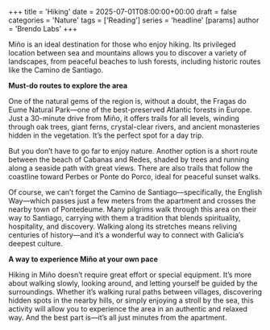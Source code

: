 +++
title = 'Hiking'
date = 2025-07-01T08:00:00+00:00
draft = false
categories = 'Nature'
tags = ['Reading']
series = 'headline'
[params]
  author = 'Brendo Labs'
+++

Miño is an ideal destination for those who enjoy hiking. Its privileged location between sea and mountains allows you to discover a variety of landscapes, from peaceful beaches to lush forests, including historic routes like the Camino de Santiago.

<!--more-->

<b>Must-do routes to explore the area</b>

One of the natural gems of the region is, without a doubt, the Fragas do Eume Natural Park—one of the best-preserved Atlantic forests in Europe. Just a 30-minute drive from Miño, it offers trails for all levels, winding through oak trees, giant ferns, crystal-clear rivers, and ancient monasteries hidden in the vegetation. It’s the perfect spot for a day trip.

But you don’t have to go far to enjoy nature. Another option is a short route between the beach of Cabanas and Redes, shaded by trees and running along a seaside path with great views. There are also trails that follow the coastline toward Perbes or Ponte do Porco, ideal for peaceful sunset walks.

Of course, we can’t forget the Camino de Santiago—specifically, the English Way—which passes just a few meters from the apartment and crosses the nearby town of Pontedeume. Many pilgrims walk through this area on their way to Santiago, carrying with them a tradition that blends spirituality, hospitality, and discovery. Walking along its stretches means reliving centuries of history—and it’s a wonderful way to connect with Galicia’s deepest culture.

<b>A way to experience Miño at your own pace</b>

Hiking in Miño doesn’t require great effort or special equipment. It’s more about walking slowly, looking around, and letting yourself be guided by the surroundings. Whether it’s walking rural paths between villages, discovering hidden spots in the nearby hills, or simply enjoying a stroll by the sea, this activity will allow you to experience the area in an authentic and relaxed way. And the best part is—it’s all just minutes from the apartment.